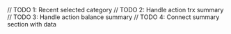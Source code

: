 // TODO 1: Recent selected category
// TODO 2: Handle action trx summary
// TODO 3: Handle action balance summary
// TODO 4: Connect summary section with data
